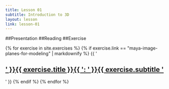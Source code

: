 ```yaml
---
title: Lesson 01
subtitle: Introduction to 3D
layout: lesson
link: lesson-01
---
```


##Presentation
##Reading
##Exercise


{% for exercise in site.exercises %}
   {% if exercise.link == "maya-image-planes-for-modeling" | markdownify %}
     {{ '<h2><a href="' }}{{ exercise.url | prepend: site.baseurl }}{{ '"><span class="exercise-title">' }}{{ exercise.title }}{{ '</span>: <span class="exercise-subtitle">' }}{{ exercise.subtitle '</span></a></h2>' }}
   {% endif %}
{% endfor %}

